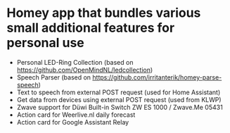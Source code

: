 # Homey app that bundles various small additional features for personal use

- Personal LED-Ring Collection (based on https://github.com/OpenMindNL/ledcollection)
- Speech Parser (based on https://github.com/irritanterik/homey-parse-speech)
- Text to speech from external POST request (used for Home Assistant)
- Get data from devices using external POST request (used from KLWP)
- Zwave support for Düwi Built-in Switch ZW ES 1000 / Zwave.Me 05431
- Action card for Weerlive.nl daily forecast
- Action card for Google Assistant Relay
